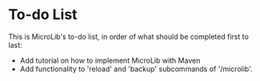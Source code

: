 # To-do List
This is MicroLib's to-do list, in order of what should be completed first to last:
* Add tutorial on how to implement MicroLib with Maven
* Add functionality to 'reload' and 'backup' subcommands of '/microlib'.